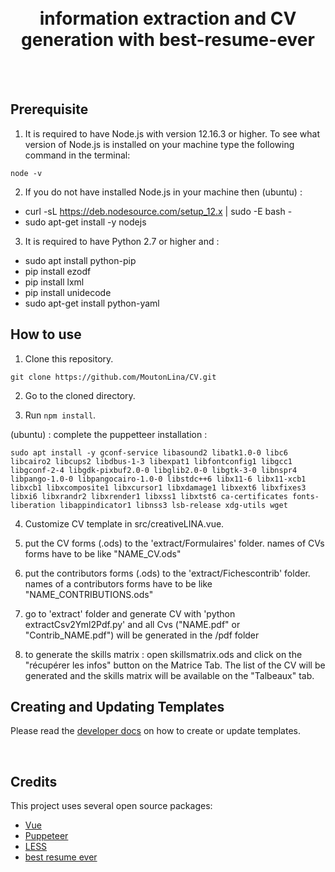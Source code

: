 <h1 align="center">
  <br>
  information extraction and CV generation with best-resume-ever 
  <br>
</h1>

<br>
<br>

## Prerequisite

1. It is required to have Node.js with version 12.16.3 or higher. To see what version of Node.js is installed on your machine type the following command in the terminal:

```
node -v
```

2. If you do not have installed Node.js in your machine then (ubuntu) :
- curl -sL https://deb.nodesource.com/setup_12.x | sudo -E bash -
- sudo apt-get install -y nodejs



3. It is required to have Python 2.7 or higher and :
- sudo apt install python-pip
- pip install ezodf
- pip install lxml
- pip install unidecode
- sudo apt-get install python-yaml





## How to use

1. Clone this repository.

```
git clone https://github.com/MoutonLina/CV.git
```

2. Go to the cloned directory.

3. Run `npm install`.

(ubuntu) : complete the puppetteer installation :

```
sudo apt install -y gconf-service libasound2 libatk1.0-0 libc6 libcairo2 libcups2 libdbus-1-3 libexpat1 libfontconfig1 libgcc1 libgconf-2-4 libgdk-pixbuf2.0-0 libglib2.0-0 libgtk-3-0 libnspr4 libpango-1.0-0 libpangocairo-1.0-0 libstdc++6 libx11-6 libx11-xcb1 libxcb1 libxcomposite1 libxcursor1 libxdamage1 libxext6 libxfixes3 libxi6 libxrandr2 libxrender1 libxss1 libxtst6 ca-certificates fonts-liberation libappindicator1 libnss3 lsb-release xdg-utils wget
```

4. Customize CV template in src/creativeLINA.vue.

5. put the CV forms (.ods) to the 'extract/Formulaires' folder. names of CVs forms have to be like "NAME_CV.ods"

6. put the contributors forms (.ods) to the 'extract/Fichescontrib' folder. names of a contributors forms have to be like "NAME_CONTRIBUTIONS.ods"

7. go to 'extract' folder and generate CV with 'python extractCsv2Yml2Pdf.py' and all Cvs ("NAME.pdf" or "Contrib_NAME.pdf")  will be generated in the /pdf folder

8. to generate the skills matrix : open skillsmatrix.ods and click on the "récupérer les infos" button on the Matrice Tab. The list of the CV will be generated and the skills matrix will be available on the "Talbeaux" tab. 



## Creating and Updating Templates

Please read the <a href="DEVELOPER.md">developer docs</a> on how to create or update templates.

<br>


## Credits

This project uses several open source packages:

- <a href="https://github.com/vuejs/vue" target="_blank">Vue</a>
- <a href="https://github.com/GoogleChrome/puppeteer" target="_blank">Puppeteer</a>
- <a href="https://github.com/less/less.js" target="_blank">LESS</a>
- <a href="https://github.com/salomonelli/best-resume-ever.git">best resume ever</a>

<br>


